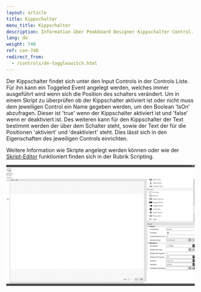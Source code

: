 ```yaml
---
layout: article
title: Kippschalter
menu_title: Kippschalter
description: Information über Peakboard Designer Kippschalter Control.
lang: de
weight: 740
ref: con-740
redirect_from:
  - /controls/de-toggleswitch.html
---
```


Der Kippschalter findet sich unter den Input Controls in der Controls Liste. 
Für ihn kann ein Toggeled Event angelegt werden, welches immer ausgeführt wird wenn sich die Position des schalters verändert. 
Um in einem Skript zu überprüfen ob der Kippschalter aktiviert ist oder nicht muss dem jeweiligen Control ein Name gegeben werden, um den Boolean 'IsOn' abzufragen. 
Dieser ist 'true' wenn der Kippschalter aktiviert ist und 'false' wenn er deaktiviert ist. 
Des weiteren kann für den Kippschalter der Text bestimmt werden der über dem Schalter steht, sowie der Text der für die Positionen 'aktiviert' und 'deaktiviert' steht. 
Dies lässt sich in den Eigenschaften des jeweiligen Controls einrichten.

Weitere Information wie Skripte angelegt werden können oder wie der [Skript-Editor](/scripting/de-script-editor.html) funktioniert finden sich in der Rubrik Scripting.

![image_1](/assets/images/Controls/Toggle-Switch/toggleswitch01.gif)